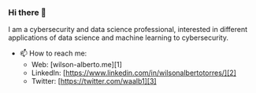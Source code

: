 ### Hi there 👋 

I am a cybersecurity and data science professional, interested in different applications of data science and machine learning to cybersecurity.

- 📫 How to reach me:
  - Web: [wilson-alberto.me][1]
  - LinkedIn: [https://www.linkedin.com/in/wilsonalbertotorres/][2]
  - Twitter: [https://twitter.com/waalb1][3]

<!--
**wilsonalberto-git/wilsonalberto-git** is a ✨ _special_ ✨ repository because its `README.md` (this file) appears on your GitHub profile.

Here are some ideas to get you started:

- 🔭 I’m currently working on building my personal profiles
- 🌱 I’m currently learning different applications of data science & machine learning to cybersecurity

- 📫 How to reach me:
  - Web: [https://wilson-alberto.me][1]
  - LinkedIn: [https://www.linkedin.com/in/wilsonalbertotorres/][2]
  - Twitter: [https://twitter.com/waalb1][3]

- ⚡ Fun fact: ...
-->
